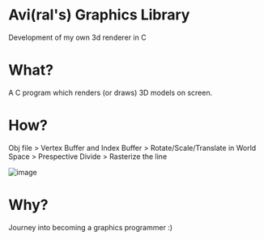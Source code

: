 # Avi(ral's) Graphics Library
Development of my own 3d renderer in C

# What?

A C program which renders (or draws) 3D models on screen.

# How?

Obj file > Vertex Buffer and Index Buffer > Rotate/Scale/Translate in World Space > Prespective Divide > Rasterize the line

![image](https://user-images.githubusercontent.com/5007364/200154740-64b10862-e5bd-4785-9936-26f5ec591f13.png)

# Why?
Journey into becoming a graphics programmer :)

